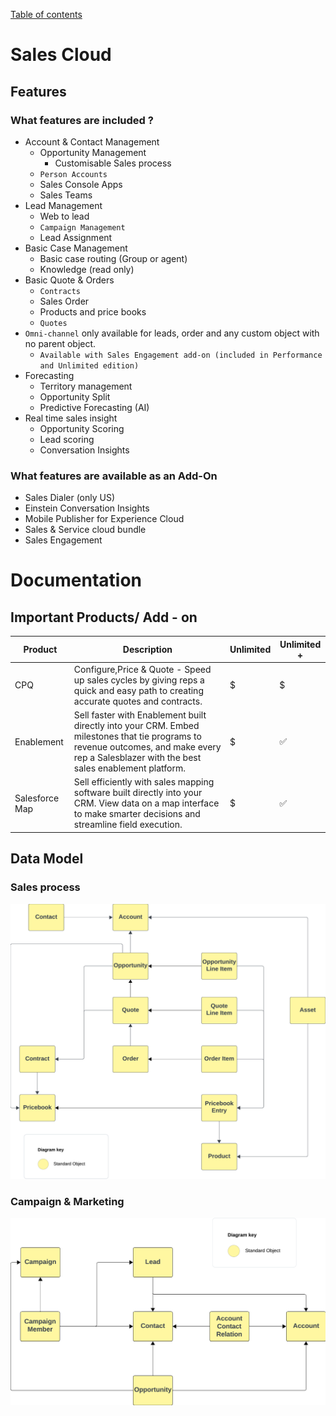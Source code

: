 [Table of contents](../Documentation.md)
# Sales Cloud  
## Features
### What features are included ?
* Account & Contact Management
    * Opportunity Management
        * Customisable Sales process
    * `Person Accounts`
    * Sales Console Apps
    * Sales Teams
* Lead Management
    * Web to lead
    * `Campaign Management`
    * Lead Assignment
* Basic Case Management
    * Basic case routing (Group or agent)
    * Knowledge (read only)
* Basic Quote & Orders
    * `Contracts`
    * Sales Order
    * Products and price books
    * `Quotes`
* `Omni-channel` only available for leads, order and any custom object with no parent object.
    * `Available with Sales Engagement add-on (included in Performance and Unlimited edition)`
* Forecasting
    * Territory management
    * Opportunity Split
    * Predictive Forecasting (AI)
* Real time sales insight
    * Opportunity Scoring
    * Lead scoring
    * Conversation Insights

### What features are available as an Add-On
* Sales Dialer (only US)
* Einstein Conversation Insights
* Mobile Publisher for Experience Cloud
* Sales & Service cloud bundle
* Sales Engagement


# Documentation

## Important Products/ Add - on

|Product|Description|Unlimited | Unlimited + |
|--|--|--|--|
|CPQ| Configure,Price & Quote - Speed up sales cycles by giving reps a quick and easy path to creating accurate quotes and contracts.|$|$
|Enablement| Sell faster with Enablement built directly into your CRM. Embed milestones that tie programs to revenue outcomes, and make every rep a Salesblazer with the best sales enablement platform.|$ |✅ 
|Salesforce Map | Sell efficiently with sales mapping software built directly into your CRM. View data on a map interface to make smarter decisions and streamline field execution. |$ |✅ 

## Data Model
### Sales process
![Data Model](/Images//CTA%20-%20Diagrams%20-%20Sales%20Cloud%20-%20Sales.png)

### Campaign & Marketing
![Data Model](/Images//CTA%20-%20Diagrams%20-%20Sales%20Cloud%20-%20Campaign.png)
